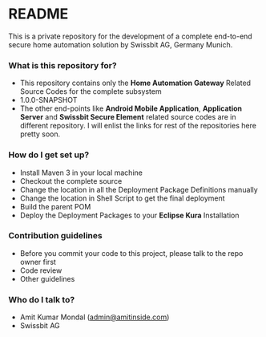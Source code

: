 # README #

This is a private repository for the development of a complete end-to-end secure home automation solution by Swissbit AG, Germany Munich. 

### What is this repository for? ###

* This repository contains only the **Home Automation Gateway** Related Source Codes for the complete subsystem
* 1.0.0-SNAPSHOT
* The other end-points like **Android Mobile Application**, **Application Server** and **Swissbit Secure Element** related source codes are in different repository. I will enlist the links for rest of the repositories here pretty soon.

### How do I get set up? ###

* Install Maven 3 in your local machine
* Checkout the complete source
* Change the location in all the Deployment Package Definitions manually
* Change the location in Shell Script to get the final deployment
* Build the parent POM
* Deploy the Deployment Packages to your **Eclipse Kura** Installation

### Contribution guidelines ###

* Before you commit your code to this project, please talk to the repo owner first
* Code review
* Other guidelines

### Who do I talk to? ###

* Amit Kumar Mondal (admin@amitinside.com)
* Swissbit AG